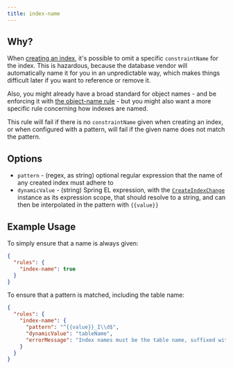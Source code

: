 ```yaml
---
title: index-name
---
```


## Why?

When [creating an index](http://www.liquibase.org/documentation/changes/create_index.html), it's possible to omit a specific `constraintName` for the index. This is hazardous, because the database vendor will automatically name it for you in an unpredictable way, which makes things difficult later if you want to reference or remove it.

Also, you might already have a broad standard for object names - and be enforcing it with [the object-name rule](object-name.md) - but you might also want a more specific rule concerning how indexes are named.

This rule will fail if there is no `constraintName` given when creating an index, or when configured with a pattern, will fail if the given name does not match the pattern.

## Options

- `pattern` - (regex, as string) optional regular expression that the name of any created index must adhere to
- `dynamicValue` - (string) Spring EL expression, with the [`CreateIndexChange`](https://github.com/liquibase/liquibase/blob/main/liquibase-core/src/main/java/liquibase/change/core/CreateIndexChange.java) instance as its expression scope, that should resolve to a string, and can then be interpolated in the pattern with `{{value}}`

## Example Usage

To simply ensure that a name is always given:

```json
{
  "rules": {
    "index-name": true
  }
}
```

To ensure that a pattern is matched, including the table name:

```json
{
  "rules": {
    "index-name": {
      "pattern": "^{{value}}_I\\d$",
      "dynamicValue": "tableName",
      "errorMessage": "Index names must be the table name, suffixed with 'I' and a number, e.g. FOO_I2"
    }
  }
}
```
